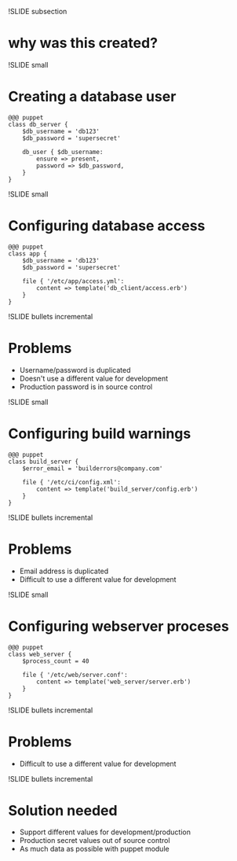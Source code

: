 !SLIDE  subsection
# why was this created? #

!SLIDE small
# Creating a database user #

    @@@ puppet
    class db_server {
        $db_username = 'db123'
        $db_password = 'supersecret'

        db_user { $db_username:
            ensure => present,
            password => $db_password,
        }
    }

!SLIDE small
# Configuring database access #

    @@@ puppet
    class app {
        $db_username = 'db123'
        $db_password = 'supersecret'

        file { '/etc/app/access.yml':
            content => template('db_client/access.erb')
        }
    }

!SLIDE bullets incremental
# Problems #

* Username/password is duplicated
* Doesn't use a different value for development
* Production password is in source control

!SLIDE small
# Configuring build warnings #

    @@@ puppet
    class build_server {
        $error_email = 'builderrors@company.com'

        file { '/etc/ci/config.xml':
            content => template('build_server/config.erb')
        }
    }

!SLIDE bullets incremental
# Problems #

* Email address is duplicated
* Difficult to use a different value for development

!SLIDE small
# Configuring webserver proceses #

    @@@ puppet
    class web_server {
        $process_count = 40

        file { '/etc/web/server.conf':
            content => template('web_server/server.erb')
        }
    }

!SLIDE bullets incremental
# Problems #

* Difficult to use a different value for development

!SLIDE bullets incremental

# Solution needed #

* Support different values for development/production
* Production secret values out of source control
* As much data as possible with puppet module
